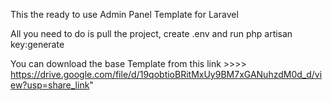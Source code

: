 This the ready to use Admin Panel Template for Laravel

All you need to do is pull the project, create .env and run php artisan key:generate

You can download the base Template from this link >>>> https://drive.google.com/file/d/19qobtioBRitMxUy9BM7xGANuhzdM0d_d/view?usp=share_link"
